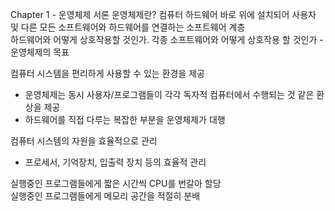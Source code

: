 Chapter 1 - 운영체제 서론
운영체제란? 컴퓨터 하드웨어 바로 위에 설치되어 사용자 및 다른 모든 소프트웨어와 하드웨어를 연결하는 소프트웨어 계층  
하드웨어와 어떻게 상호작용할 것인가. 각종 소프트웨어와 어떻게 상호작용 할 것인가 - 운영체제의 목표  
  
컴퓨터 시스템을 편리하게 사용할 수 있는 환경을 제공  
- 운영체제는 동시 사용자/프로그램들이 각각 독자적 컴퓨터에서 수행되는 것 같은 환상을 제공  
- 하드웨어를 직접 다루는 복잡한 부분을 운영체제가 대행  
  
컴퓨터 시스템의 자원을 효율적으로 관리  
- 프로세서, 기억장치, 입출력 장치 등의 효율적 관리  
  
실행중인 프로그램들에게 짧은 시간씩 CPU를 번갈아 할당  
실행중인 프로그램들에게 메모리 공간을 적절히 분배  

